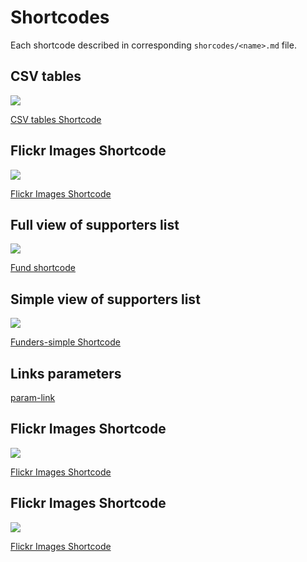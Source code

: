 # Shortcodes

Each shortcode described in corresponding `shorcodes/<name>.md` file.


<div class="grid">
<div class="tile">
    <h2>CSV tables</h2>
    <a href="shortcodes/csv-table/">
        <div><img src="shortcodes/img/csv-table.png"></div>
        <p>CSV tables Shortcode</p>
    </a>
</div>
<div class="tile">
    <h2>Flickr Images Shortcode</h2>
    <a href="shortcodes/flickr-images.md">
        <div><img src="shortcodes/img/flickr.png"></div>
        <p>Flickr Images Shortcode</p>
    </a>
</div>
<div class="tile">
    <h2>Full view of supporters list</h2>
    <a href="shortcodes/fund.md">
        <div><img src="shortcodes/img/fund.png"></div>
        <p>Fund shortcode</p>
    </a>
</div>
<div class="tile">
    <h2>Simple view of supporters list</h2>
    <a href="shortcodes/funders-simple.md">
        <div><img src="shortcodes/img/funders-simple.png"></div>
        <p>Funders-simple Shortcode</p>
    </a>
</div>
<div class="tile">
    <h2>Links parameters</h2>
    <a href="shortcodes/param-link.md">
        <p>param-link</p>
    </a>
</div>
<div class="tile">
    <h2>Flickr Images Shortcode</h2>
    <a href="shortcodes/flickr-images.md">
        <div><img src="shortcodes/img/flickr.png"></div>
        <p>Flickr Images Shortcode</p>
    </a>
</div>
<div class="tile">
    <h2>Flickr Images Shortcode</h2>
    <a href="shortcodes/flickr-images.md">
        <div><img src="shortcodes/img/flickr.png"></div>
        <p>Flickr Images Shortcode</p>
    </a>
</div>


</div>




